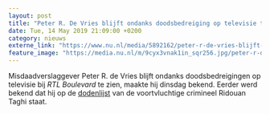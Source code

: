 ```yaml
---
layout: post
title: "Peter R. De Vries blijft ondanks doodsbedreiging op televisie te zien"
date: Tue, 14 May 2019 21:09:00 +0200
category: nieuws
externe_link: "https://www.nu.nl/media/5892162/peter-r-de-vries-blijft-ondanks-doodsbedreiging-op-televisie-te-zien.html"
feature_image: "https://media.nu.nl/m/9cyx3vnak1in_sqr256.jpg/peter-r-de-vries-blijft-ondanks-doodsbedreiging-op-televisie-te-zien.jpg"
---
```


Misdaadverslaggever Peter R. de Vries blijft ondanks doodsbedreigingen op televisie bij <em>RTL Boulevard</em> te zien, maakte hij dinsdag bekend. Eerder werd bekend dat hij op de <a href="https://www.nu.nl/binnenland/5891064/peter-r-de-vries-staat-op-dodenlijst-van-topcrimineel-ridouan-taghi.html" target="_blank">dodenlijst</a> van de voortvluchtige crimineel Ridouan Taghi staat.

